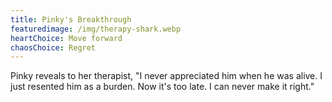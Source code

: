 ```yaml
---
title: Pinky's Breakthrough
featuredimage: /img/therapy-shark.webp
heartChoice: Move forward
chaosChoice: Regret
---
```

Pinky reveals to her therapist, "I never appreciated him when he was alive.  I just resented him as a burden.  Now it's too late.  I can never make it right."